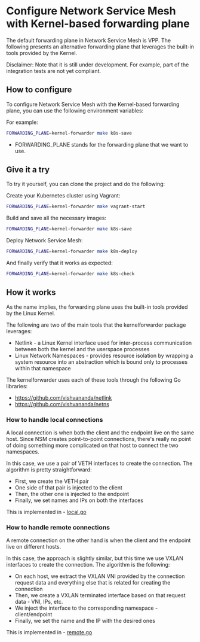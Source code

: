 # Configure Network Service Mesh with Kernel-based forwarding plane

The default forwarding plane in Network Service Mesh is VPP.
The following presents an alternative forwarding plane that leverages the built-in tools provided by the Kernel.

Disclaimer:
Note that it is still under development. For example, part of the integration tests are not yet compliant.

## How to configure

To configure Network Service Mesh with the Kernel-based forwarding plane, you can use the following environment variables:

For example:

```bash
FORWARDING_PLANE=kernel-forwarder make k8s-save
```

* FORWARDING_PLANE stands for the forwarding plane that we want to use.

## Give it a try

To try it yourself, you can clone the project and do the following:

Create your Kubernetes cluster using Vagrant:

```bash
FORWARDING_PLANE=kernel-forwarder make vagrant-start
```

Build and save all the necessary images:

```bash
FORWARDING_PLANE=kernel-forwarder make k8s-save
```

Deploy Network Service Mesh:

```bash
FORWARDING_PLANE=kernel-forwarder make k8s-deploy
```

And finally verify that it works as expected:

```bash
FORWARDING_PLANE=kernel-forwarder make k8s-check
```

## How it works

As the name implies, the forwarding plane uses the built-in tools provided by the Linux Kernel.

The following are two of the main tools that the kernelforwarder package leverages:

* Netlink - a Linux Kernel interface used for inter-process communication between both the kernel and the userspace processes
* Linux Network Namespaces - provides resource isolation by wrapping a system resource into an abstraction which is bound only to processes within that namespace

The kernelforwarder uses each of these tools through the following Go libraries:

* https://github.com/vishvananda/netlink
* https://github.com/vishvananda/netns

### How to handle local connections

A local connection is when both the client and the endpoint live on the same host.
Since NSM creates point-to-point connections, there's really no point of doing something more complicated on that host to connect the two namespaces.

In this case, we use a pair of VETH interfaces to create the connection. The algorithm is pretty straightforward:

* First, we create the VETH pair
* One side of that pair is injected to the client
* Then, the other one is injected to the endpoint
* Finally, we set names and IPs on both the interfaces

This is implemented in - [local.go](./pkg/kernelforwarder/local.go)

### How to handle remote connections

A remote connection on the other hand is when the client and the endpoint live on different hosts.

In this case, the approach is slightly similar, but this time we use VXLAN interfaces to create the connection. The algorithm is the following:

* On each host, we extract the VXLAN VNI provided by the connection request data and everything else that is related for creating the connection
* Then, we create a VXLAN terminated interface based on that request data - VNI, IPs, etc.
* We inject the interface to the corresponding namespace - client/endpoint
* Finally, we set the name and the IP with the desired ones

This is implemented in - [remote.go](./pkg/kernelforwarder/remote.go)
